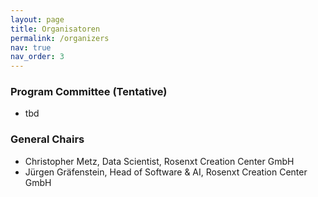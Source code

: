 ```yaml
---
layout: page
title: Organisatoren
permalink: /organizers
nav: true
nav_order: 3
---
```


### Program Committee (Tentative)

* tbd

### General Chairs
* Christopher Metz, Data Scientist, Rosenxt Creation Center GmbH
* Jürgen Gräfenstein, Head of Software & AI, Rosenxt Creation Center GmbH
